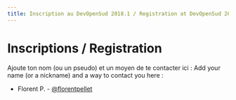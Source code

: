 ```yaml
---
title: Inscription au DevOpenSud 2018.1 / Registration at DevOpenSud 2018.1
---
```


# Inscriptions / Registration

Ajoute ton nom (ou un pseudo) et un moyen de te contacter ici :
Add your name (or a nickname) and a way to contact you here :
- Florent P. - [@florentpellet](https://twitter.com/florentpellet)

